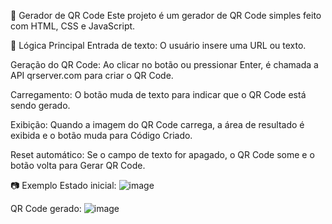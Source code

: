 📌 Gerador de QR Code
Este projeto é um gerador de QR Code simples feito com HTML, CSS e JavaScript.

🧩 Lógica Principal
Entrada de texto: O usuário insere uma URL ou texto.

Geração do QR Code: Ao clicar no botão ou pressionar Enter, é chamada a API qrserver.com para criar o QR Code.

Carregamento: O botão muda de texto para indicar que o QR Code está sendo gerado.

Exibição: Quando a imagem do QR Code carrega, a área de resultado é exibida e o botão muda para Código Criado.

Reset automático: Se o campo de texto for apagado, o QR Code some e o botão volta para Gerar QR Code.

📷 Exemplo
Estado inicial:
![image](https://github.com/user-attachments/assets/720537cf-0287-4a50-a550-be69c9806a25)

QR Code gerado:
![image](https://github.com/user-attachments/assets/ba095ad2-c620-457b-89dd-6ae722bd31ef)
